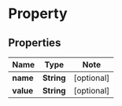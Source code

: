# Property

## Properties

Name | Type | Note
---- | ---- | ----
**name** | **String** | [optional] 
**value** | **String** | [optional] 

